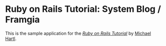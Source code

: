 # Ruby on Rails Tutorial: System Blog / Framgia

This is the sample application for
the [*Ruby on Rails Tutorial*](http://railstutorial.org/)
by [Michael Hartl](http://michaelhartl.com/).